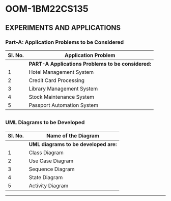 # OOM-1BM22CS135

## EXPERIMENTS AND APPLICATIONS

### Part-A: Application Problems to be Considered

| SI. No. | Application Problem        |
|---------|----------------------------|
|         | **PART-A Applications Problems to be considered:** |
| 1       | Hotel Management System    |
| 2       | Credit Card Processing     |
| 3       | Library Management System  |
| 4       | Stock Maintenance System   |
| 5       | Passport Automation System |

##

### UML Diagrams to be Developed

| SI. No. | Name of the Diagram        |
|---------|----------------------------|
|         | **UML diagrams to be developed are:** |
| 1       | Class Diagram              |
| 2       | Use Case Diagram           |
| 3       | Sequence Diagram           |
| 4       | State Diagram              |
| 5       | Activity Diagram           |

---



